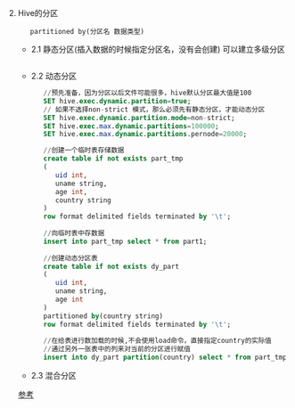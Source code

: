 

2. Hive的分区
   ```
      partitioned by(分区名 数据类型)
   ```
   - 2.1 静态分区(插入数据的时候指定分区名，没有会创建)
      可以建立多级分区
      ```sql

      ```
   - 2.2 动态分区

      ```sql
         //预先准备，因为分区以后文件可能很多，hive默认分区最大值是100
         SET hive.exec.dynamic.partition=true;
         // 如果不选择non-strict 模式，那么必须先有静态分区，才能动态分区
         SET hive.exec.dynamic.partition.mode=non-strict;
         SET hive.exec.max.dynamic.partitions=100000;
         SET hive.exec.max.dynamic.partitions.pernode=20000; 

         //创建一个临时表存储数据
         create table if not exists part_tmp
         (
            uid int,
            uname string,
            age int,
            country string
         )
         row format delimited fields terminated by '\t';
         ​
         //向临时表中存数据 
         insert into part_tmp select * from part1;
         ​
         //创建动态分区表
         create table if not exists dy_part
         (
            uid int,
            uname string,
            age int
         )
         partitioned by(country string)
         row format delimited fields terminated by '\t';
         ​
         //在给表进行数加载的时候,不会使用load命令，直接指定country的实际值
         //通过另外一张表中的列来对当前的分区进行赋值
         insert into dy_part partition(country) select * from part_tmp;
      ```
   - 2.3 混合分区

   [参考](https://zhuanlan.zhihu.com/p/80166949)

